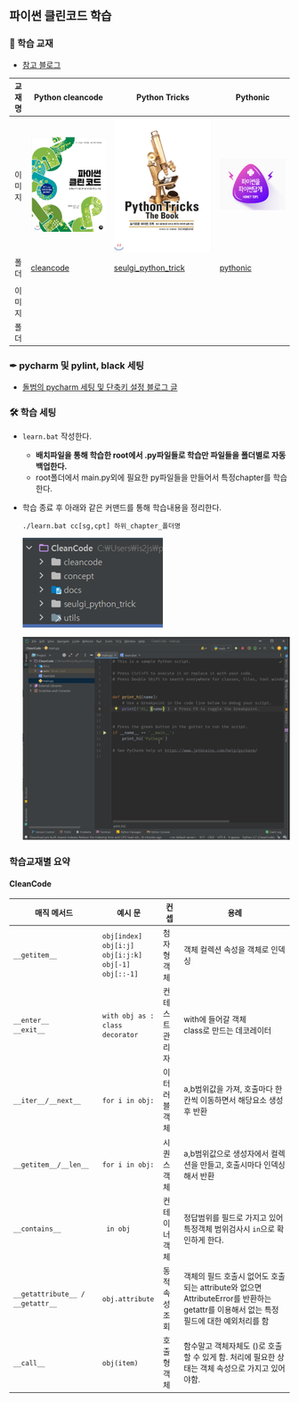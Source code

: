 ## 파이썬 클린코드 학습



### 📜 학습 교재

- [참고 블로그](https://dailyheumsi.tistory.com/category/%EB%8D%94%20%EB%82%98%EC%9D%80%20%EC%97%94%EC%A7%80%EB%8B%88%EC%96%B4%EA%B0%80%20%EB%90%98%EA%B8%B0%20%EC%9C%84%ED%95%B4/%ED%8C%8C%EC%9D%B4%EC%8D%AC%EC%9D%84%20%ED%8C%8C%EC%9D%B4%EC%8D%AC%EC%8A%A4%EB%9F%BD%EA%B2%8C)

| 교재명 | Python cleancode                                             | Python Tricks                                                | Pythonic                                                     |
| :----: | ------------------------------------------------------------ | ------------------------------------------------------------ | ------------------------------------------------------------ |
| 이미지 | ![image-20220716012838378](https://raw.githubusercontent.com/is3js/screenshots/main/image-20220716012838378.png) | ![image-20220717004101722](https://raw.githubusercontent.com/is3js/screenshots/main/image-20220717004101722.png) | ![image-20220727190948380](https://raw.githubusercontent.com/is3js/screenshots/main/image-20220727190948380.png) |
|  폴더  | [cleancode](../cleancode)                                    | [seulgi_python_trick](../seulgi_python_trick)                | [pythonic](../pythonic)                                      |
|        |                                                              |                                                              |                                                              |
| 이미지 |                                                              |                                                              |                                                              |
|  폴더  |                                                              |                                                              |                                                              |





### ✒ pycharm 및 pylint, black 세팅

- [돌범의 pycharm 세팅 및 단축키 설정 블로그 글](https://blog.chojaeseong.com/pycharm/settings/shortcut/2022/02/13/pycharrm_settings_shortcut.html)





### 🛠 학습 세팅

- `learn.bat` 작성한다.

    - **배치파일을 통해 학습한 root에서 .py파일들로 학습만 파일들을 폴더별로 자동 백업한다.** 
    - root폴더에서 main.py외에 필요한 py파일들을 만들어서 특정chapter를 학습한다.

- 학습 종료 후 아래와 같은 커맨드를 통해 학습내용을 정리한다.
    ```shell
    ./learn.bat cc[sg,cpt] 하위_chapter_폴더명
    ```
  ![image-20220722010621957](https://raw.githubusercontent.com/is3js/screenshots/main/image-20220722010621957.png)
  
  
  ![521dc07c-45b8-4ffa-b87b-c89efd5f6c39](https://raw.githubusercontent.com/is3js/screenshots/main/521dc07c-45b8-4ffa-b87b-c89efd5f6c39.gif)





### 학습교재별 요약

#### CleanCode

| 매직 메서드                      | 예시 문                                                      | 컨셉            | 용례                                                         |
| -------------------------------- | ------------------------------------------------------------ | --------------- | ------------------------------------------------------------ |
| `__getitem__`                    | `obj[index]`<br />`obj[i:j]`<br />`obj[i:j:k]`<br />`obj[-1]`<br />`obj[::-1]` | 첨자형 객체     | 객체 컬렉션 속성을 객체로 인덱싱                             |
| `__enter__`<br />`__exit__`      | `with obj as :`<br />`class decorator`                       | 컨테스트 관리자 | with에 들어갈 객체<br />class로 만드는 데코레이터            |
| `__iter__/__next__`              | `for i in obj:`                                              | 이터러블 객체   | a,b범위값을 가져, 호출마다 한칸씩 이동하면서 해당요소 생성후 반환 |
| `__getitem__/__len__`            | `for i in obj:`                                              | 시퀀스객체      | a,b범위값으로 생성자에서 컬렉션을 만들고, 호출시마다 인덱싱해서 반환 |
| `__contains__`                   | ` in obj`                                                    | 컨테이너 객체   | 정답범위를 필드로 가지고 있어 특정객체 범위검사시 `in`으로 확인하게 한다. |
| `__getattribute__ / __getattr__` | `obj.attribute`                                              | 동적 속성조회   | 객체의 필드 호출시 없어도 호출되는 attribute와 없으면 AttributeError를 반환하는 getattr를 이용해서 없는 특정 필드에 대한 예외처리를 함 |
| `__call__`                       | `obj(item)`                                                  | 호출형 객체     | 함수말고 객체자체도 ()로 호출할 수 있게 함. 처리에 필요한 상태는 객체 속성으로 가지고 있어야함. |

